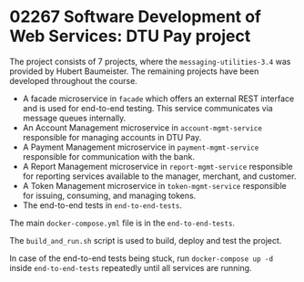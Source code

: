 # 02267 Software Development of Web Services: DTU Pay project

The project consists of 7 projects, where the `messaging-utilities-3.4` was provided by Hubert Baumeister. The remaining projects have been developed throughout the course.

- A facade microservice in `facade` which offers an external REST interface and is used for end-to-end testing. This service communicates via message queues internally.
- An Account Management microservice in `account-mgmt-service` responsible for managing accounts in DTU Pay.
- A Payment Management microservice in `payment-mgmt-service` responsible for communication with the bank.
- A Report Management microservice in `report-mgmt-service` responsible for reporting services available to the manager, merchant, and customer.
- A Token Management microservice in `token-mgmt-service` responsible for issuing, consuming, and managing tokens.
- The end-to-end tests in `end-to-end-tests`.

The main `docker-compose.yml` file is in the `end-to-end-tests`.

The `build_and_run.sh` script is used to build, deploy and test the project.

In case of the end-to-end tests being stuck, run `docker-compose up -d` inside `end-to-end-tests` repeatedly until all services are running.
